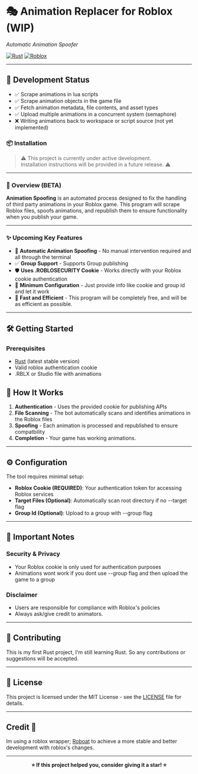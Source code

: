 # 🎭 Animation Replacer for Roblox (WIP)
*Automatic Animation Spoofer*

[![Rust](https://img.shields.io/badge/rust-%23000000.svg?style=for-the-badge&logo=rust&logoColor=white)](https://www.rust-lang.org/)
[![Roblox](https://img.shields.io/badge/Roblox-00A2FF?style=for-the-badge&logo=roblox&logoColor=white)](https://www.roblox.com/)



---
## 📝 Development Status
- ✅ Scrape animations in lua scripts
- ✅ Scrape animation objects in the game file
- ✅ Fetch animation metadata, file contents, and asset types
- ✅ Upload multiple animations in a concurrent system (semaphore)
- ❌ Writing animations back to workspace or script source (not yet implemented)



### 📦 Installation

<!-- 1. **Clone the repository** -->
<!--    ```bash -->
<!--    git clone https://github.com/yourusername/animation-replacer-roblox.git -->
<!--    cd animation-replacer-roblox -->
<!--    ``` -->
<!--  -->
<!-- 2. **Build the project** -->
<!--    ```bash -->
<!--    cargo build --release -->
<!--    ``` -->
<!--  -->
<!-- 3. **Run the application** -->
<!--    ```bash -->
<!--    cargo run -->
<!--    ``` -->
> ⚠️ This project is currently under active development.  
> Installation instructions will be provided in a future release. ⚠️
---


### 🚀 Overview (BETA)

**Animation Spoofing** is an automated process designed to fix the handling of third party animations in your Roblox game. This program will scrape Roblox files, spoofs animations, and republish them to ensure functionality when you publish your game.

---
### ✨ Upcoming Key Features

- 🔄 **Automatic Animation Spoofing** - No manual intervention required and all through the terminal
- ✅ **Group Support** - Supports Group publishing
- 🛡️ **Uses .ROBLOSECURITY Cookie** - Works directly with your Roblox cookie authentication
- 🎯 **Minimum Configuration** - Just provide info like cookie and group id and let it work
- 🦀 **Fast and Efficient** - This program will be completely free, and will be as efficient as possible.
---


## 🛠️ Getting Started

### Prerequisites

- [Rust](https://rustup.rs/) (latest stable version)
- Valid roblox authentication cookie
- .RBLX or Studio file with animations

## 🎯 How It Works
1. **Authentication** - Uses the provided cookie for publishing APIs
2. **File Scanning** - The bot automatically scans and identifies animations in the Roblox files
3. **Spoofing** - Each animation is processed and republished to ensure compatbility
5. **Completion** - Your game has working animations.
---

## ⚙️ Configuration
The tool requires minimal setup:
- **Roblox Cookie (REQUIRED)**: Your authentication token for accessing Roblox services
- **Target Files (Optional)**: Automatically scan root directory if no --target flag
- **Group Id (Optional)**: Upload to a group with --group flag
---

## 🚨 Important Notes

### Security & Privacy
- Your Roblox cookie is only used for authentication purposes
- Animations wont work if you dont use --group flag and then upload the game to a group

### Disclaimer
- Users are responsible for compliance with Roblox's policies
- Always ask/give credit to animators.

---

## 🤝 Contributing

This is my first Rust project, I'm still learning Rust. So any contributions or suggestions will be accepted.

---

## 📄 License

This project is licensed under the MIT License - see the [LICENSE](LICENSE) file for details.

---

## Credit 🤝 
Im using a roblox wrapper; [Roboat](https://github.com/fekie/roboat) to achieve a more stable and better development with roblox's changes.

---

<div align="center">

**⭐ If this project helped you, consider giving it a star! ⭐**

</div>
